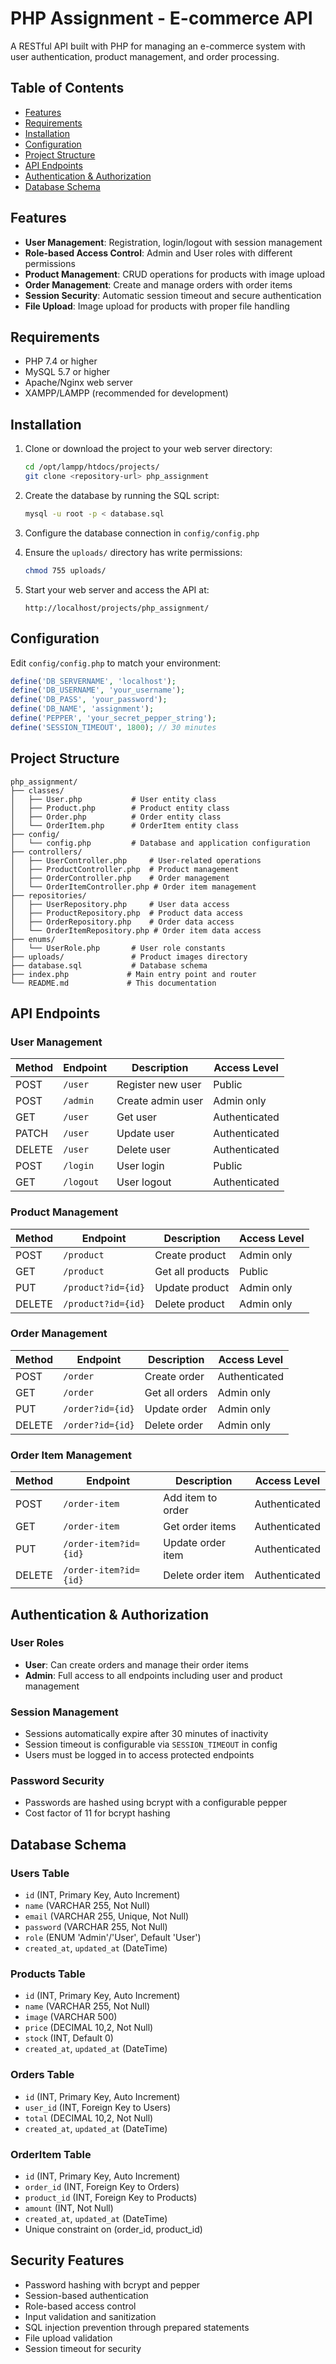 # PHP Assignment - E-commerce API

A RESTful API built with PHP for managing an e-commerce system with user authentication, product management, and order processing.

## Table of Contents

- [Features](#features)
- [Requirements](#requirements)
- [Installation](#installation)
- [Configuration](#configuration)
- [Project Structure](#project-structure)
- [API Endpoints](#api-endpoints)
- [Authentication & Authorization](#authentication--authorization)
- [Database Schema](#database-schema)

## Features

- **User Management**: Registration, login/logout with session management
- **Role-based Access Control**: Admin and User roles with different permissions
- **Product Management**: CRUD operations for products with image upload
- **Order Management**: Create and manage orders with order items
- **Session Security**: Automatic session timeout and secure authentication
- **File Upload**: Image upload for products with proper file handling

## Requirements

- PHP 7.4 or higher
- MySQL 5.7 or higher
- Apache/Nginx web server
- XAMPP/LAMPP (recommended for development)

## Installation

1. Clone or download the project to your web server directory:
   ```bash
   cd /opt/lampp/htdocs/projects/
   git clone <repository-url> php_assignment
   ```

2. Create the database by running the SQL script:
   ```bash
   mysql -u root -p < database.sql
   ```

3. Configure the database connection in `config/config.php`

4. Ensure the `uploads/` directory has write permissions:
   ```bash
   chmod 755 uploads/
   ```

5. Start your web server and access the API at:
   ```
   http://localhost/projects/php_assignment/
   ```

## Configuration

Edit `config/config.php` to match your environment:

```php
define('DB_SERVERNAME', 'localhost');
define('DB_USERNAME', 'your_username');
define('DB_PASS', 'your_password');
define('DB_NAME', 'assignment');
define('PEPPER', 'your_secret_pepper_string');
define('SESSION_TIMEOUT', 1800); // 30 minutes
```

## Project Structure

```
php_assignment/
├── classes/
│   ├── User.php           # User entity class
│   ├── Product.php        # Product entity class
│   ├── Order.php          # Order entity class
│   └── OrderItem.php      # OrderItem entity class
├── config/
│   └── config.php         # Database and application configuration
├── controllers/
│   ├── UserController.php     # User-related operations
│   ├── ProductController.php  # Product management
│   ├── OrderController.php    # Order management
│   └── OrderItemController.php # Order item management
├── repositories/
│   ├── UserRepository.php     # User data access
│   ├── ProductRepository.php  # Product data access
│   ├── OrderRepository.php    # Order data access
│   └── OrderItemRepository.php # Order item data access
├── enums/
│   └── UserRole.php       # User role constants
├── uploads/               # Product images directory
├── database.sql           # Database schema
├── index.php             # Main entry point and router
└── README.md             # This documentation
```

## API Endpoints

### User Management

| Method | Endpoint | Description | Access Level |
|--------|----------|-------------|--------------|
| POST | `/user` | Register new user | Public |
| POST | `/admin` | Create admin user | Admin only |
| GET | `/user` | Get user | Authenticated |
| PATCH | `/user` | Update user | Authenticated |
| DELETE | `/user` | Delete user | Authenticated |
| POST | `/login` | User login | Public |
| GET | `/logout` | User logout | Authenticated |

### Product Management

| Method | Endpoint | Description | Access Level |
|--------|----------|-------------|--------------|
| POST | `/product` | Create product | Admin only |
| GET | `/product` | Get all products | Public |
| PUT | `/product?id={id}` | Update product | Admin only |
| DELETE | `/product?id={id}` | Delete product | Admin only |

### Order Management

| Method | Endpoint | Description | Access Level |
|--------|----------|-------------|--------------|
| POST | `/order` | Create order | Authenticated |
| GET | `/order` | Get all orders | Admin only |
| PUT | `/order?id={id}` | Update order | Admin only |
| DELETE | `/order?id={id}` | Delete order | Admin only |

### Order Item Management

| Method | Endpoint | Description | Access Level |
|--------|----------|-------------|--------------|
| POST | `/order-item` | Add item to order | Authenticated |
| GET | `/order-item` | Get order items | Authenticated |
| PUT | `/order-item?id={id}` | Update order item | Authenticated |
| DELETE | `/order-item?id={id}` | Delete order item | Authenticated |

## Authentication & Authorization

### User Roles

- **User**: Can create orders and manage their order items
- **Admin**: Full access to all endpoints including user and product management

### Session Management

- Sessions automatically expire after 30 minutes of inactivity
- Session timeout is configurable via `SESSION_TIMEOUT` in config
- Users must be logged in to access protected endpoints

### Password Security

- Passwords are hashed using bcrypt with a configurable pepper
- Cost factor of 11 for bcrypt hashing

## Database Schema

### Users Table
- `id` (INT, Primary Key, Auto Increment)
- `name` (VARCHAR 255, Not Null)
- `email` (VARCHAR 255, Unique, Not Null)
- `password` (VARCHAR 255, Not Null)
- `role` (ENUM 'Admin'/'User', Default 'User')
- `created_at`, `updated_at` (DateTime)

### Products Table
- `id` (INT, Primary Key, Auto Increment)
- `name` (VARCHAR 255, Not Null)
- `image` (VARCHAR 500)
- `price` (DECIMAL 10,2, Not Null)
- `stock` (INT, Default 0)
- `created_at`, `updated_at` (DateTime)

### Orders Table
- `id` (INT, Primary Key, Auto Increment)
- `user_id` (INT, Foreign Key to Users)
- `total` (DECIMAL 10,2, Not Null)
- `created_at`, `updated_at` (DateTime)

### OrderItem Table
- `id` (INT, Primary Key, Auto Increment)
- `order_id` (INT, Foreign Key to Orders)
- `product_id` (INT, Foreign Key to Products)
- `amount` (INT, Not Null)
- `created_at`, `updated_at` (DateTime)
- Unique constraint on (order_id, product_id)

## Security Features

- Password hashing with bcrypt and pepper
- Session-based authentication
- Role-based access control
- Input validation and sanitization
- SQL injection prevention through prepared statements
- File upload validation
- Session timeout for security